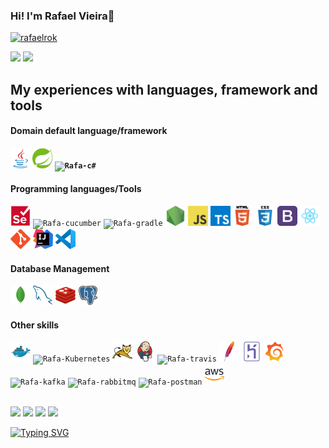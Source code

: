 ### Hi! I'm Rafael Vieira👋

<div style="display: inline">
  <a href="https://github.com/rafaelrok">
    <p align="left"> <a href="https://github.com/ryo-ma/github-profile-trophy"><img src="https://github-profile-trophy.vercel.app/?username=rafaelrok" alt="rafaelrok" /></a> </p>
    <img height="180em" src="https://github-readme-stats.vercel.app/api?username=rafaelrok&show_icons=true&theme=dracula&include_all_commits=true&count_private=true"/>
    <img height="180em" src="https://github-readme-stats.vercel.app/api/top-langs/?username=rafaelrok&layout=compact&langs_count=7&theme=dracula"/>
</div>

##

<div style="display: inline_block">
<h2>My experiences with languages, framework and tools</h2>
<h4>Domain default language/framework<h4>
  <code><img alt="Rafa-Java" height="32" src="https://raw.githubusercontent.com/devicons/devicon/master/icons/java/java-original.svg"></code>
  <code><img alt="Rafa-Spring" height="32" src="https://raw.githubusercontent.com/devicons/devicon/master/icons/spring/spring-original.svg"></code>
  <code><img alt="Rafa-c#" height="32" src="https://res.cloudinary.com/dkar9uu7g/image/upload/v1674730858/rafaelvieira-dev/c--4_rcq43z.svg"></code>
<h4>Programming languages/Tools</h4>
  <code><img alt="Rafa-Selenium" height="32" src="https://raw.githubusercontent.com/devicons/devicon/master/icons/selenium/selenium-original.svg"></code>
  <code><img alt="Rafa-cucumber" height="32" src="https://cdn.jsdelivr.net/gh/devicons/devicon/icons/cucumber/cucumber-plain.svg""></code>
  <code><img alt="Rafa-gradle" height="32" src="https://cdn.jsdelivr.net/gh/devicons/devicon/icons/gradle/gradle-plain.svg""></code>
  <code><img height="32" src="https://raw.githubusercontent.com/github/explore/80688e429a7d4ef2fca1e82350fe8e3517d3494d/topics/nodejs/nodejs.png" alt="Nodejs"/></code>
  <code><img height="32" src="https://raw.githubusercontent.com/github/explore/80688e429a7d4ef2fca1e82350fe8e3517d3494d/topics/javascript/javascript.png" alt="Javascript"/></code>
  <code><img height="32" src="https://raw.githubusercontent.com/github/explore/80688e429a7d4ef2fca1e82350fe8e3517d3494d/topics/typescript/typescript.png" alt="Typescript"/></code>
  <code><img height="32" src="https://raw.githubusercontent.com/github/explore/80688e429a7d4ef2fca1e82350fe8e3517d3494d/topics/html/html.png" alt="HTML5"/></code>
  <code><img height="32" src="https://raw.githubusercontent.com/github/explore/80688e429a7d4ef2fca1e82350fe8e3517d3494d/topics/css/css.png" alt="CSS"/></code>
  <code><img height="32" src="https://raw.githubusercontent.com/github/explore/80688e429a7d4ef2fca1e82350fe8e3517d3494d/topics/bootstrap/bootstrap.png" alt="Bootstrap"/></code>
  <code><img height="32" src="https://raw.githubusercontent.com/github/explore/80688e429a7d4ef2fca1e82350fe8e3517d3494d/topics/react/react.png" alt="React"/></code>
  <code><img alt="Rafa-Git" height="32" src="https://raw.githubusercontent.com/devicons/devicon/master/icons/git/git-original.svg"></code>
  <code><img alt="Rafa-intelij" height="32" src="https://raw.githubusercontent.com/devicons/devicon/master/icons/intellij/intellij-original.svg"></code>
  <code><img alt="Rafa-vscode" height="32" src="https://raw.githubusercontent.com/devicons/devicon/master/icons/vscode/vscode-original.svg"></code>
<h4>Database Management</h4>
  <code><img alt="Rafa-Mongodb" height="32" src="https://raw.githubusercontent.com/devicons/devicon/master/icons/mongodb/mongodb-original.svg"></code>
  <code><img alt="Rafa-mysql" height="32" src="https://raw.githubusercontent.com/devicons/devicon/master/icons/mysql/mysql-original.svg"></code>
  <code><img alt="Rafa-redis" height="32" src="https://raw.githubusercontent.com/devicons/devicon/master/icons/redis/redis-original.svg"></code>
  <code><img alt="Rafa-PostgreSql" height="32" src="https://raw.githubusercontent.com/devicons/devicon/master/icons/postgresql/postgresql-original.svg"></code>  
<h4>Other skills</h4>
  <code><img alt="Rafa-Docker" height="32" src="https://raw.githubusercontent.com/devicons/devicon/master/icons/docker/docker-original.svg"></code>
  <code><img alt="Rafa-Kubernetes" height="32" src="https://cdn.jsdelivr.net/gh/devicons/devicon/icons/kubernetes/kubernetes-plain.svg"></code>
  <code><img alt="Rafa-tomcat" height="32" src="https://raw.githubusercontent.com/devicons/devicon/master/icons/tomcat/tomcat-original.svg"></code>
  <code><img alt="Rafa-jenkins" height="32" src="https://raw.githubusercontent.com/devicons/devicon/master/icons/jenkins/jenkins-original.svg"></code>
  <code><img alt="Rafa-travis" height="32" src="https://cdn.jsdelivr.net/gh/devicons/devicon/icons/travis/travis-plain.svg"/></code>
  <code><img alt="Rafa-apache" height="32" src="https://raw.githubusercontent.com/devicons/devicon/master/icons/apache/apache-original.svg"></code>
  <code><img alt="Rafa-Heroku" height="32" src="https://raw.githubusercontent.com/devicons/devicon/master/icons/heroku/heroku-original.svg"></code>
  <code><img alt="Rafa-grafana" height="32" src="https://raw.githubusercontent.com/devicons/devicon/master/icons/grafana/grafana-original.svg"></code>
  <code><img alt="Rafa-kafka" height="32" src="https://www.vectorlogo.zone/logos/apache_kafka/apache_kafka-icon.svg"></code>
  <code><img alt="Rafa-rabbitmq" height="32" src="https://www.vectorlogo.zone/logos/rabbitmq/rabbitmq-icon.svg"></code>
  <code><img alt="Rafa-postman" height="32" src="https://www.vectorlogo.zone/logos/getpostman/getpostman-icon.svg"></code>
  <code><img alt="Rafa-aws" height="32" src="https://raw.githubusercontent.com/devicons/devicon/master/icons/amazonwebservices/amazonwebservices-original-wordmark.svg"></code>
</div>

##
  <a href="https://www.instagram.com/raaffa_vieira/" target="_blank"><img src="https://img.shields.io/badge/-Instagram-%23E4405F?style=for-the-badge&logo=instagram&logoColor=white" target="_blank"></a>
  <a href="https://discord.com/channels/@me" target="_blank"><img src="https://img.shields.io/badge/Discord-7289DA?style=for-the-badge&logo=discord&logoColor=white" target="_blank"></a> 
  <a href = "mailto:rafaelrok25@gmail.com"><img src="https://img.shields.io/badge/-Gmail-%23333?style=for-the-badge&logo=gmail&logoColor=white" target="_blank"></a>
  <a href="https://www.linkedin.com/in/rafael-vieira-dos-santos-7a1842201/" target="_blank"><img src="https://img.shields.io/badge/-LinkedIn-%230077B5?style=for-the-badge&logo=linkedin&logoColor=white" target="_blank"></a> 
 
  [![Typing SVG](https://readme-typing-svg.herokuapp.com?color=009208&size=33&center=true&vCenter=true&width=840&height=80&lines=Staying+focused+and+dedication;is+the+vision+for+a+bright+future)](https://git.io/typing-svg)
 
</div>

